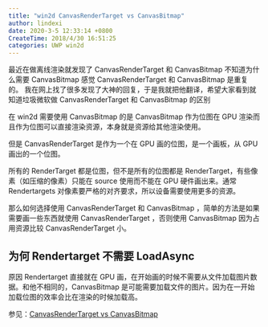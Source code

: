 ```yaml
---
title: "win2d CanvasRenderTarget vs CanvasBitmap"
author: lindexi
date: 2020-3-5 12:33:14 +0800
CreateTime: 2018/4/30 16:51:25
categories: UWP win2d
---
```


最近在做离线渲染就发现了 CanvasRenderTarget 和 CanvasBitmap 不知道为什么需要 CanvasBitmap 感觉 CanvasRenderTarget 和 CanvasBitmap 是重复的。
我在网上找了很多发现了大神的回复，于是我就把他翻译，希望大家看到就知道垃圾微软做 CanvasRenderTarget 和 CanvasBitmap 的区别

<!--more-->


<!-- CreateTime:2018/4/30 16:51:25 -->

<!-- csdn -->

<!-- <div id="toc"></div> -->
<!-- 标签：uwp,win2d -->

在 win2d 需要使用 CanvasBitmap 的是 CanvasBitmap 作为位图在 GPU 渲染而且作为位图可以直接渲染资源，本身就是资源给其他渲染使用。

但是 CanvasRenderTarget 是作为一个在 GPU 画的位图，是一个画板，从 GPU 画出的一个位图。

所有的 RenderTarget 都是位图，但不是所有的位图都是 RenderTarget，有些像素（如压缩的像素）只能在 source 使用而不能在 GPU 硬件画出来。通常 Rendertargets 对像素要严格的对齐要求，所以设备需要使用更多的资源。

那么如何选择使用 CanvasRenderTarget 和 CanvasBitmap ，简单的方法是如果需要画一些东西就使用 CanvasRenderTarget ，否则使用 CanvasBitmap 因为占用资源比较 CanvasRenderTarget 小。

## 为何 Rendertarget 不需要 LoadAsync

原因 Rendertarget 直接就在 GPU 画，在开始画的时候不需要从文件加载图片数据。和他不相同的，CanvasBitmap 是可能需要加载文件的图片。因为在一开始加载位图的效率会比在渲染的时候加载高。

参见：[CanvasRenderTarget vs CanvasBitmap](https://github.com/Microsoft/Win2D/issues/378 )

